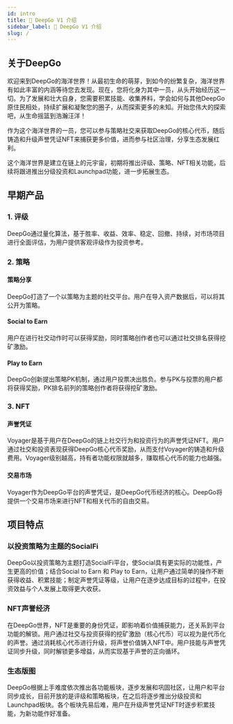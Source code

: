 ```yaml
---
id: intro
title: 🌌 DeepGo V1 介绍
sidebar_label: 🌌 DeepGo V1 介绍
slug: /
---
```


## 关于DeepGo
欢迎来到DeepGo的海洋世界！从最初生命的萌芽，到如今的纷繁复杂，海洋世界有如此丰富的内涵等待您去发现。现在，您将化身为其中一员，从头开始经历这一切。为了发展和壮大自身，您需要积累技能、收集养料，学会如何与其他DeepGo原住民相处，持续扩展和凝聚您的圈子，从而探索更多的未知。开始您伟大的探索吧，从生命摇篮到浩瀚汪洋！
​

作为这个海洋世界的一员，您可以参与策略社交来获取DeepGo的核心代币，随后铸造和升级声誉凭证NFT来捕获更多价值，进而参与社区治理，分享生态发展红利。

这个海洋世界是建立在链上的元宇宙，初期将推出评级、策略、NFT相关功能，后续将跟进推出分级投资和Launchpad功能，进一步拓展生态。
## 早期产品
### 1. 评级
DeepGo通过量化算法，基于胜率、收益、效率、稳定、回撤、持续，对市场项目进行全面评估，为用户提供客观评级作为投资参考。
### 2. 策略
#### 策略分享
DeepGo打造了一个以策略为主题的社交平台。用户在导入资产数据后，可以将其公开为策略。
#### Social to Earn
用户在进行社交动作时可以获得奖励，同时策略创作者也可以通过社交排名获得挖矿激励。
#### Play to Earn
DeepGo创新提出策略PK机制，通过用户投票决出胜负。参与PK与投票的用户都将获得奖励，PK排名前列的策略创作者将获得挖矿激励。
### 3. NFT
#### 声誉凭证
Voyager是基于用户在DeepGo的链上社交行为和投资行为的声誉凭证NFT。用户通过社交和投资表现获得DeepGo核心代币奖励，从而支付Voyager的铸造和升级费用。Voyager级别越高，持有者功能权限就越多，赚取核心代币的能力也越强。
#### 交易市场
Voyager作为DeepGo平台的声誉凭证，是DeepGo代币经济的核心。DeepGo将提供一个交易市场来进行NFT和相关代币的自由交易。
## 项目特点
### 以投资策略为主题的SocialFi
DeepGo以投资策略为主题打造SocialFi平台，使Social具有更实际的功能性，产生更高的价值；结合Social to Earn 和 Play to Earn，让用户通过简单的操作不断获得收益、积累技能；制定声誉凭证等级，让用户在逐步达成目标的过程中，在投资效益与个人发展上取得更大收获。
### NFT声誉经济
在DeepGo世界，NFT是重要的身份凭证，即影响着价值捕获能力，还关系到平台功能的解锁。用户通过社交与投资获得的挖矿激励（核心代币）可以视为是代币化的声誉。通过消耗核心代币进行升级，将声誉价值铸入NFT中。用户技能与声誉凭证同步升级，同时解锁更多增益，从而实现基于声誉的正向循环。
### 生态版图
DeepGo根据上手难度依次推出各功能板块，逐步发展和巩固社区，让用户和平台同步成长，目前开放的是评级和策略板块，在之后将逐步推出分级投资和Launchpad板块。各个板块先易后难，用户在升级声誉凭证NFT时逐步积累技能，为新功能作好准备。

